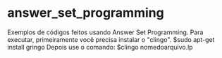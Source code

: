 # answer_set_programming
Exemplos de códigos feitos usando Answer Set Programming.
Para executar, primeiramente você precisa instalar o "clingo".
$sudo apt-get install gringo
Depois use o comando:
$clingo nomedoarquivo.lp 
